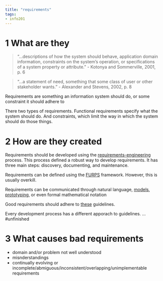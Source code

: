 ```yaml
---
title: "requirements"
tags: 
- info201
---
```


# 1 What are they

> “…descriptions of how the system should behave, application domain information, constraints on the system’s operation, or specifications of a system property or attribute.”  - Kotonya and Sommerville, 2001, p. 6

> “…a statement of need, something that some class of user or other stakeholder wants.” - Alexander and Stevens, 2002, p. 8

Requirements are something an information system should do, or some constraint it should adhere to

There two types of requirements. Functional requirements specify what the system should do. And constraints, which limit the way in which the system should do those things.


# 2 How are they created

Requirements should be developed using the [requirements-engineering](notes/requirements-engineering.md) process. This process defined a robust way to develop requirements. It has three main steps: discovery, documenting, and maintenance. 

Requirements can be defined using the [FURPS](notes/furps) framework. However, this is usually overkill.

Requirements can be communicated through natural language, [models](notes/models.md), [prototyping](notes/prototyping.md), 
or even formal mathematical notation

Good requirements should adhere to  [these](notes/requirements-guidelines.md) guidelines.

Every development process has a different apporach to guidelines. ... #unfinished

# 3 What causes bad requirements

- domain and/or problem not well understood
- misnderstandings
- continually evolving or incomplete/abmiguous/inconsistent/overlapping/unimplementable requirements